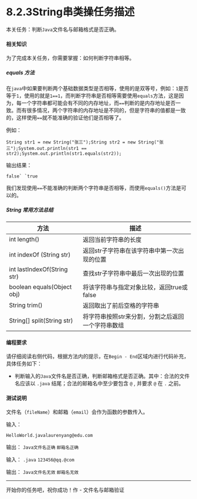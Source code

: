 # 8.2.3String串类操任务描述

本关任务：判断`Java`文件名与邮箱格式是否正确。

#### 相关知识

为了完成本关任务，你需要掌握：如何判断字符串相等。

##### equals 方法

在`java`中如果要判断两个基础数据类型是否相等，使用的是双等号，例如：`1`是否等于`1`，使用的就是`1==1`，而判断字符串是否相等需要使用`equals`方法，这是因为，每一个字符串都可能会有不同的内存地址，而`==`判断的是内存地址是否一致。而有很多情况，两个字符串的内存地址是不同的，但是字符串的值都是一致的，这样使用`==`就不能准确的验证他们是否相等了。

例如：

```
String str1 = new String("张三");String str2 = new String("张三");System.out.println(str1 == str2);System.out.println(str1.equals(str2));
```

输出结果：

```
false` `true
```

我们发现使用`==`不能准确的判断两个字符串是否相等，而使用`equals()`方法是可以的。

##### String 常用方法总结

| 方法                        | 描述                                              |
| --------------------------- | ------------------------------------------------- |
| int length()                | 返回当前字符串的长度                              |
| int indexOf (String str)    | 返回str子字符串在该字符串中第一次出现的位置       |
| int lastIndexOf(String str) | 查找str子字符串中最后一次出现的位置               |
| boolean equals(Object obj)  | 将该字符串与指定对象比较，返回true或false         |
| String trim()               | 返回取出了前后空格的字符串                        |
| String[] split(String str)  | 将字符串按照str来分割，分割之后返回一个字符串数组 |

#### 编程要求

请仔细阅读右侧代码，根据方法内的提示，在`Begin - End`区域内进行代码补充，具体任务如下：

- 判断输入的`Java`文件名是否正确，判断邮箱格式是否正确。其中：合法的文件名应该以 `.java` 结尾；合法的邮箱名中至少要包含 `@` , 并要求 `@` 在 `.` 之前。

#### 测试说明

文件名（`fileName`）和邮箱（`email`）会作为函数的参数传入。

输入：

```
HelloWorld.javalaurenyang@edu.com
```

输出： `Java文件名正确` `邮箱名正确`

输入： `.java` `123456@qq.@com`

输出： `Java文件名无效` `邮箱名无效`

------

开始你的任务吧，祝你成功！作 - 文件名与邮箱验证